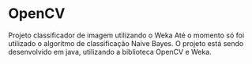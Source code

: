 # OpenCV
Projeto classificador de imagem utilizando o Weka
Até o momento só foi utilizado o algoritmo de classificação Naive Bayes. O projeto está sendo desenvolvido em java, utilizando a biblioteca OpenCV e Weka.
